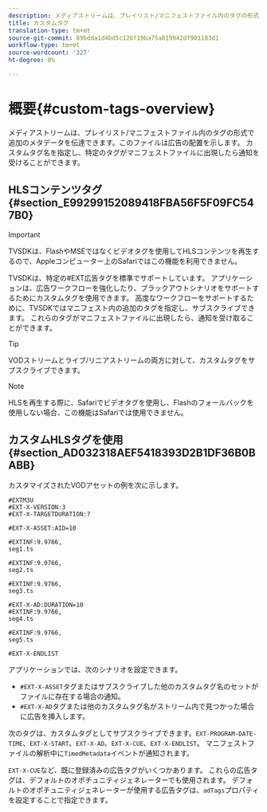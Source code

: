 ```yaml
---
description: メディアストリームは、プレイリスト/マニフェストファイル内のタグの形式で追加のメタデータを伝達できます。このファイルは広告の配置を示します。 カスタムタグ名を指定し、特定のタグがマニフェストファイルに出現したら通知を受けることができます。
title: カスタムタグ
translation-type: tm+mt
source-git-commit: 89bdda1d4bd5c126f19ba75a819942df901183d1
workflow-type: tm+mt
source-wordcount: '327'
ht-degree: 0%

---
```



# 概要{#custom-tags-overview}

メディアストリームは、プレイリスト/マニフェストファイル内のタグの形式で追加のメタデータを伝達できます。このファイルは広告の配置を示します。 カスタムタグ名を指定し、特定のタグがマニフェストファイルに出現したら通知を受けることができます。

## HLSコンテンツタグ{#section_E99299152089418FBA56F5F09FC547B0}

>[!IMPORTANT]
>
>TVSDKは、FlashやMSEではなくビデオタグを使用してHLSコンテンツを再生するので、Appleコンピューター上のSafariではこの機能を利用できません。

TVSDKは、特定の#EXT広告タグを標準でサポートしています。 アプリケーションは、広告ワークフローを強化したり、ブラックアウトシナリオをサポートするためにカスタムタグを使用できます。 高度なワークフローをサポートするために、TVSDKではマニフェスト内の追加のタグを指定し、サブスクライブできます。 これらのタグがマニフェストファイルに出現したら、通知を受け取ることができます。

>[!TIP]
>
>VODストリームとライブ/リニアストリームの両方に対して、カスタムタグをサブスクライブできます。

>[!NOTE]
>
>HLSを再生する際に、Safariでビデオタグを使用し、Flashのフォールバックを使用しない場合、この機能はSafariでは使用できません。

## カスタムHLSタグを使用{#section_AD032318AEF5418393D2B1DF36B0BABB}

カスタマイズされたVODアセットの例を次に示します。

```
#EXTM3U
#EXT-X-VERSION:3
#EXT-X-TARGETDURATION:7
 
#EXT-X-ASSET:AID=10
 
#EXTINF:9.9766,
seg1.ts
 
#EXTINF:9.9766,
seg2.ts
 
#EXTINF:9.9766,
seg3.ts
 
#EXT-X-AD:DURATION=10
#EXTINF:9.9766,
seg4.ts
 
#EXTINF:9.9766,
seg5.ts
 
#EXT-X-ENDLIST
```

アプリケーションでは、次のシナリオを設定できます。

* `#EXT-X-ASSET`タグまたはサブスクライブした他のカスタムタグ名のセットがファイルに存在する場合の通知。
* `#EXT-X-AD`タグまたは他のカスタムタグ名がストリーム内で見つかった場合に広告を挿入します。

次のタグは、カスタムタグとしてサブスクライブできます。`EXT-PROGRAM-DATE-TIME`、`EXT-X-START`、`EXT-X-AD`、`EXT-X-CUE`、`EXT-X-ENDLIST`。 マニフェストファイルの解析中に`TimedMetadata`イベントが通知されます。

`EXT-X-CUE`など、既に登録済みの広告タグがいくつかあります。 これらの広告タグは、デフォルトのオポチュニティジェネレーターでも使用されます。 デフォルトのオポチュニティジェネレーターが使用する広告タグは、`adTags`プロパティを設定することで指定できます。